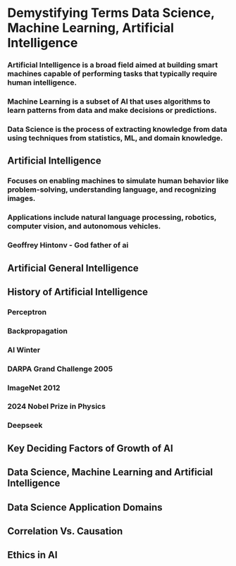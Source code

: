 # Demystifying Terms Data Science, Machine Learning, Artificial Intelligence
### Artificial Intelligence is a broad field aimed at building smart machines capable of performing tasks that typically require human intelligence.
### Machine Learning is a subset of AI that uses algorithms to learn patterns from data and make decisions or predictions.
### Data Science is the process of extracting knowledge from data using techniques from statistics, ML, and domain knowledge.

## Artificial Intelligence
### Focuses on enabling machines to simulate human behavior like problem-solving, understanding language, and recognizing images.
### Applications include natural language processing, robotics, computer vision, and autonomous vehicles.

### Geoffrey Hintonv - God father of ai
## Artificial General Intelligence
## History of Artificial Intelligence
### Perceptron
### Backpropagation
### AI Winter
### DARPA Grand Challenge 2005
### ImageNet 2012
### 2024 Nobel Prize in Physics
### Deepseek
## Key Deciding Factors of Growth of AI
## Data Science, Machine Learning and Artificial Intelligence
## Data Science Application Domains
## Correlation Vs. Causation
## Ethics in AI

